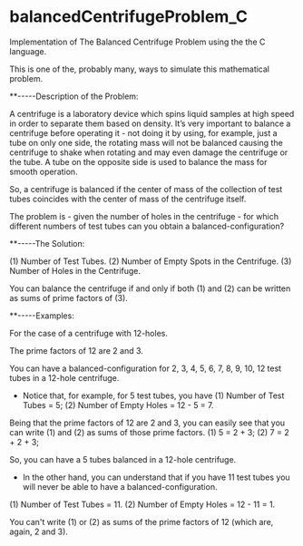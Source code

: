 # balancedCentrifugeProblem_C
Implementation of The Balanced Centrifuge Problem using the the C language.

This is one of the, probably many, ways to simulate this mathematical problem.



**-----Description of the Problem:

A centrifuge  is a laboratory device which spins liquid samples at high speed in order to separate them based on density. It’s very important to balance a centrifuge before operating it - not doing it by using, for example, just a tube on only one side, the rotating mass will not be balanced causing the centrifuge to shake when rotating and may even damage the centrifuge or the tube. A tube on the opposite side is used to balance the mass for smooth operation.

So, a centrifuge is balanced if the center of mass of the collection of test tubes coincides with the center of mass of the centrifuge itself.

The problem is - given the number of holes in the centrifuge - for which different numbers of test tubes can you obtain a balanced-configuration?



**-----The Solution:

(1) Number of Test Tubes.
(2) Number of Empty Spots in the Centrifuge.
(3) Number of Holes in the Centrifuge.

You can balance the centrifuge if and only if both (1) and (2) can be 
written as sums of prime factors of (3).



**-----Examples:

For the case of a centrifuge with 12-holes.

The prime factors of 12 are 2 and 3.

You can have a balanced-configuration for 2, 3, 4, 5, 6, 7, 8, 9, 10, 12 test tubes in a 12-hole centrifuge.

* Notice that, for example, for 5 test tubes, you have
(1) Number of Test Tubes = 5;
(2) Number of Empty Holes = 12 - 5 = 7.

Being that the prime factors of 12 are 2 and 3, you can easily see that you
can write (1) and (2) as sums of those prime factors.
(1) 5 = 2 + 3;
(2) 7 = 2 + 2 + 3;

So, you can have a 5 tubes balanced in a 12-hole centrifuge.

* In the other hand, you can understand that if you have 11 test tubes you will never be able to have a balanced-configuration.

(1) Number of Test Tubes = 11.
(2) Number of Empty Holes = 12 - 11 = 1.

You can't write (1) or (2) as sums of the prime factors of 12 (which are, again, 2 and 3).
